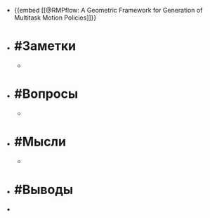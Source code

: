 - {{embed [[@RMPflow: A Geometric Framework for Generation of Multitask Motion Policies]]}}
- # #Заметки
	-
- # #Вопросы
	-
- # #Мысли
	-
- # #Выводы
-